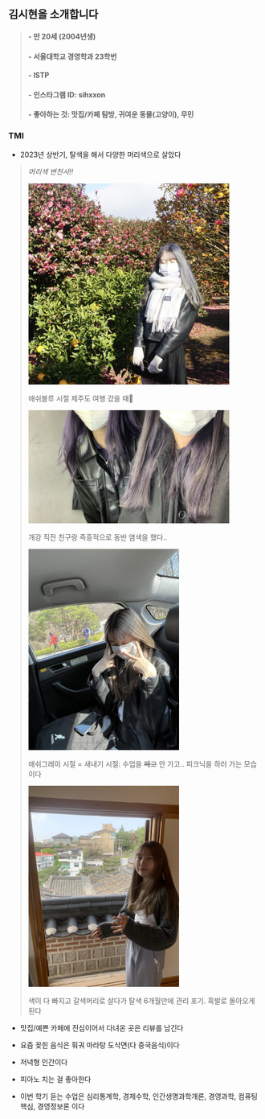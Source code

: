 ## 김시현을 소개합니다
>#### - 만 20세 (2004년생)
>#### - 서울대학교 경영학과 23학번
>#### - ISTP
>#### - 인스타그램 ID: sihxxon
>#### - 좋아하는 것: 맛집/카페 탐방, 귀여운 동물(고양이), 무민
>

### TMI

- 2023년 상반기, 탈색을 해서 다양한 머리색으로 살았다

> *머리색 변천사!!*
>
> <img src="img_sihyeon\KakaoTalk_20240316_014608506.jpg" width="400" alt="애쉬블루" />
>
> 애쉬블루 시절 제주도 여행 갔을 때🤍
>
><img src="img_sihyeon\KakaoTalk_20240316_015419419.jpg" width="400" alt="애쉬퍼플" />
>
> 개강 직전 친구랑 즉흥적으로 동반 염색을 했다..
>
><img src="img_sihyeon\KakaoTalk_20240316_015153249.jpg" width="300" alt="그레이" />
>
> 애쉬그레이 시절 = 새내기 시절: 수업을 ~~째고~~ 안 가고.. 피크닉을 하러 가는 모습이다
>
><img src="img_sihyeon\KakaoTalk_20240316_015116469.jpg" width="300" alt="갈색" />
>
> 색이 다 빠지고 갈색머리로 살다가 탈색 6개월만에  관리 포기. 흑발로 돌아오게 된다

- 맛집/예쁜 카페에 진심이어서 다녀온 곳은 리뷰를 남긴다

- 요즘 꽂힌 음식은 훠궈 마라탕 도삭면(다 중국음식)이다

- 저녁형 인간이다

- 피아노 치는 걸 좋아한다

- 이번 학기 듣는 수업은 심리통계학, 경제수학, 인간생명과학개론, 경영과학, 컴퓨팅핵심, 경영정보론 이다